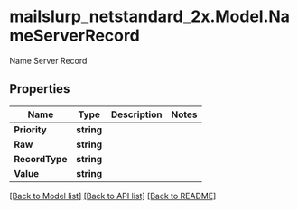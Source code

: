 # mailslurp_netstandard_2x.Model.NameServerRecord
Name Server Record

## Properties

Name | Type | Description | Notes
------------ | ------------- | ------------- | -------------
**Priority** | **string** |  | 
**Raw** | **string** |  | 
**RecordType** | **string** |  | 
**Value** | **string** |  | 

[[Back to Model list]](../README#documentation-for-models) [[Back to API list]](../README#documentation-for-api-endpoints) [[Back to README]](../README)


